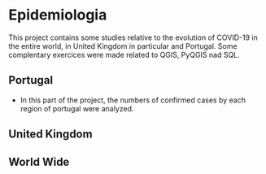 # Epidemiologia
 
This project contains some studies relative to the evolution of COVID-19 in the entire world, in United Kingdom in particular and Portugal. Some complentary exercices were made related to QGIS, PyQGIS nad SQL.

## Portugal
[**Concelhos de Portugal**]:(https://github.com/isasilva3/Epidemiologia/blob/master/Portugal/Concelhos%20Portugal.ipynb)
  * In this part of the project, the numbers of confirmed cases by each region of portugal were analyzed.


## United Kingdom


## World Wide
